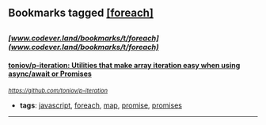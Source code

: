 ## Bookmarks tagged [[foreach]](https://www.codever.land/search?q=[foreach])

_<sup><sup>[www.codever.land/bookmarks/t/foreach](www.codever.land/bookmarks/t/foreach)</sup></sup>_
---
#### [toniov/p-iteration: Utilities that make array iteration easy when using async/await or Promises](https://github.com/toniov/p-iteration)
_<sup>https://github.com/toniov/p-iteration</sup>_

* **tags**: [javascript](../tagged/javascript.md), [foreach](../tagged/foreach.md), [map](../tagged/map.md), [promise](../tagged/promise.md), [promises](../tagged/promises.md)
---
